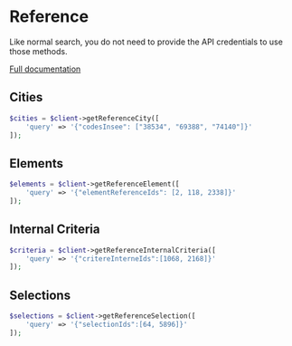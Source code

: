 
# Reference

Like normal search, you do not need to provide the API credentials to use those methods.

[Full documentation](http://dev.apidae-tourisme.com/fr/documentation-technique/v2/api-de-diffusion/liste-des-services#referentiel)

## Cities

```php
$cities = $client->getReferenceCity([
    'query' => '{"codesInsee": ["38534", "69388", "74140"]}'
]);
```

## Elements

```php
$elements = $client->getReferenceElement([
    'query' => '{"elementReferenceIds": [2, 118, 2338]}'
]);
```

## Internal Criteria

```php
$criteria = $client->getReferenceInternalCriteria([
    'query' => '{"critereInterneIds":[1068, 2168]}'
]);
```

## Selections

```php
$selections = $client->getReferenceSelection([
    'query' => '{"selectionIds":[64, 5896]}'
]);
```
